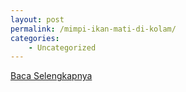 ```yaml
---
layout: post
permalink: /mimpi-ikan-mati-di-kolam/
categories:
    - Uncategorized
---
```


[Baca Selengkapnya](/02)